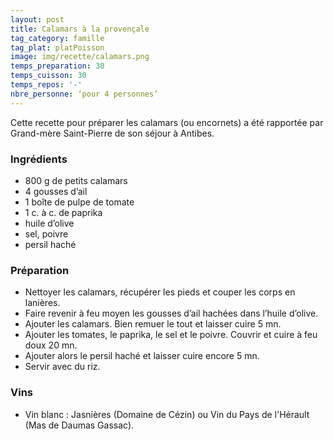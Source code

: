 ```yaml
---
layout: post
title: Calamars à la provençale
tag_category: famille
tag_plat: platPoisson
image: img/recette/calamars.png
temps_preparation: 30
temps_cuisson: 30
temps_repos: '-'
nbre_personne: ‘pour 4 personnes’
---
```

Cette recette pour préparer les calamars (ou encornets) a été rapportée par Grand-mère Saint-Pierre de son séjour à Antibes.

### Ingrédients
* 800 g de petits calamars
* 4 gousses d’ail
* 1 boîte de pulpe de tomate
* 1 c. à c. de paprika
* huile d’olive
* sel, poivre
* persil haché


### Préparation
* Nettoyer les calamars, récupérer les pieds et couper les corps en lanières.
* Faire revenir à feu moyen les gousses d’ail hachées dans l’huile d’olive.
* Ajouter les calamars. Bien remuer le tout et laisser cuire 5 mn.
* Ajouter les tomates, le paprika, le sel et le poivre. Couvrir et cuire à feu doux 20 mn.
* Ajouter alors le persil haché et laisser cuire encore 5 mn.
* Servir avec du riz.


### Vins
* Vin blanc : Jasnières (Domaine de Cézin) ou Vin du Pays de l'Hérault (Mas de Daumas Gassac).
